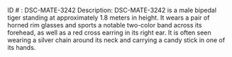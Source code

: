 ID # : DSC-MATE-3242
Description: DSC-MATE-3242 is a male bipedal tiger standing at approximately 1.8 meters in height. It wears a pair of horned rim glasses and sports a notable two-color band across its forehead, as well as a red cross earring in its right ear. It is often seen wearing a silver chain around its neck and carrying a candy stick in one of its hands.